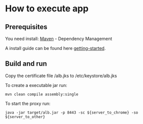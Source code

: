 # How to execute app

## Prerequisites
You need install: [Maven](https://maven.apache.org/) - Dependency Management

A install guide can be found here [getting-started](https://maven.apache.org/guides/getting-started/index.html).

## Build and run
Copy the certificate file /alb.jks to /etc/keystore/alb.jks

To create a executable jar run: 
```
mvn clean compile assembly:single
```
To start the proxy run:
```
java -jar target/alb.jar -p 8443 -sc ${server_to_chrome} -so ${server_to_other}
```

